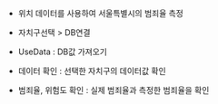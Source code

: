 + 위치 데이터를 사용하여 서울특별시의 범죄율 측정

+ 자치구선택 > DB연결
+ UseData : DB값 가져오기
+ 데이터 확인 : 선택한 자치구의 데이터값 확인
+ 범죄율, 위험도 확인 : 실제 범죄율과 측정한 범죄율을 확인